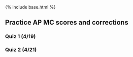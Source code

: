 {% include base.html %}

## Practice AP MC scores and corrections
### Quiz 1 (4/19)

### Quiz 2 (4/21)
